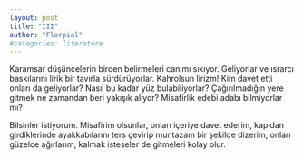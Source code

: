 ```yaml
---
layout: post
title: "III"
author: "Florpial"
#categories: literature
---
```


Karamsar düşüncelerin birden belirmeleri canımı sıkıyor. Geliyorlar ve ısrarcı baskılarını lirik bir tavırla sürdürüyorlar. Kahrolsun lirizm! Kim davet etti onları da geliyorlar? Nasıl bu kadar yüz bulabiliyorlar? Çağırılmadığın yere gitmek ne zamandan beri yakışık alıyor? Misafirlik edebi adabı bilmiyorlar mı?

Bilsinler istiyorum. Misafirim olsunlar, onları içeriye davet ederim, kapıdan girdiklerinde ayakkabılarını ters çevirip muntazam bir şekilde dizerim, onları güzelce ağırlarım; kalmak isteseler de gitmeleri kolay olur.
